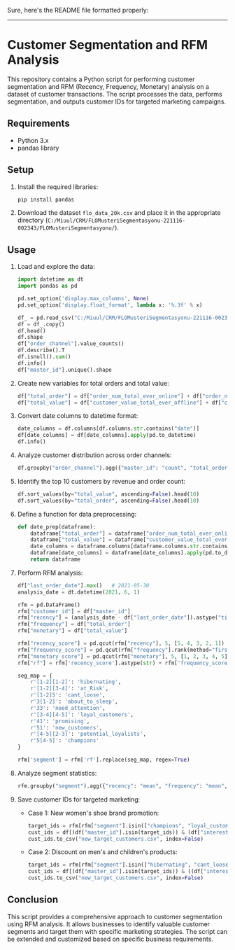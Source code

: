 Sure, here's the README file formatted properly:

---

# Customer Segmentation and RFM Analysis

This repository contains a Python script for performing customer segmentation and RFM (Recency, Frequency, Monetary) analysis on a dataset of customer transactions. The script processes the data, performs segmentation, and outputs customer IDs for targeted marketing campaigns.

## Requirements

- Python 3.x
- pandas library

## Setup

1. Install the required libraries:

   ```bash
   pip install pandas
   ```

2. Download the dataset `flo_data_20k.csv` and place it in the appropriate directory (`C:/Miuul/CRM/FLOMusteriSegmentasyonu-221116-002343/FLOMusteriSegmentasyonu/`).

## Usage

1. Load and explore the data:

   ```python
   import datetime as dt
   import pandas as pd

   pd.set_option('display.max_columns', None)
   pd.set_option('display.float_format', lambda x: '%.3f' % x)

   df_ = pd.read_csv("C:/Miuul/CRM/FLOMusteriSegmentasyonu-221116-002343/FLOMusteriSegmentasyonu/flo_data_20k.csv")
   df = df_.copy()
   df.head()
   df.shape
   df["order_channel"].value_counts()
   df.describe().T
   df.isnull().sum()
   df.info()
   df["master_id"].unique().shape
   ```

2. Create new variables for total orders and total value:

   ```python
   df["total_order"] = df["order_num_total_ever_online"] + df["order_num_total_ever_offline"]
   df["total_value"] = df["customer_value_total_ever_offline"] + df["customer_value_total_ever_online"]
   ```

3. Convert date columns to datetime format:

   ```python
   date_columns = df.columns[df.columns.str.contains("date")]
   df[date_columns] = df[date_columns].apply(pd.to_datetime)
   df.info()
   ```

4. Analyze customer distribution across order channels:

   ```python
   df.groupby("order_channel").agg({"master_id": "count", "total_order": "sum", "total_value": "sum"})
   ```

5. Identify the top 10 customers by revenue and order count:

   ```python
   df.sort_values(by="total_value", ascending=False).head(10)
   df.sort_values(by="total_order", ascending=False).head(10)
   ```

6. Define a function for data preprocessing:

   ```python
   def date_prep(dataframe):
       dataframe["total_order"] = dataframe["order_num_total_ever_online"] + dataframe["order_num_total_ever_offline"]
       dataframe["total_value"] = dataframe["customer_value_total_ever_offline"] + dataframe["customer_value_total_ever_online"]
       date_columns = dataframe.columns[dataframe.columns.str.contains("date")]
       dataframe[date_columns] = dataframe[date_columns].apply(pd.to_datetime)
       return dataframe
   ```

7. Perform RFM analysis:

   ```python
   df["last_order_date"].max()   # 2021-05-30
   analysis_date = dt.datetime(2021, 6, 1)

   rfm = pd.DataFrame()
   rfm["customer_id"] = df["master_id"]
   rfm["recency"] = (analysis_date - df["last_order_date"]).astype("timedelta64[D]")
   rfm["frequency"] = df["total_order"]
   rfm["monetary"] = df["total_value"]

   rfm["recency_score"] = pd.qcut(rfm["recency"], 5, [5, 4, 3, 2, 1])
   rfm["frequency_score"] = pd.qcut(rfm["frequency"].rank(method="first"), 5, [1, 2, 3, 4, 5])
   rfm["monetary_score"] = pd.qcut(rfm["monetary"], 5, [1, 2, 3, 4, 5])
   rfm["rf"] = rfm['recency_score'].astype(str) + rfm['frequency_score'].astype(str)

   seg_map = {
       r'[1-2][1-2]': 'hibernating',
       r'[1-2][3-4]': 'at_Risk',
       r'[1-2]5': 'cant_loose',
       r'3[1-2]': 'about_to_sleep',
       r'33': 'need_attention',
       r'[3-4][4-5]': 'loyal_customers',
       r'41': 'promising',
       r'51': 'new_customers',
       r'[4-5][2-3]': 'potential_loyalists',
       r'5[4-5]': 'champions'
   }

   rfm['segment'] = rfm['rf'].replace(seg_map, regex=True)
   ```

8. Analyze segment statistics:

   ```python
   rfm.groupby("segment").agg({"recency": "mean", "frequency": "mean", "monetary": "mean"})
   ```

9. Save customer IDs for targeted marketing:

   - Case 1: New women's shoe brand promotion:

     ```python
     target_ids = rfm[rfm["segment"].isin(["champions", "loyal_customers"])]["customer_id"]
     cust_ids = df[(df["master_id"].isin(target_ids)) & (df["interested_in_categories_12"].str.contains("KADIN"))]["master_id"]
     cust_ids.to_csv("new_target_customers.csv", index=False)
     ```

   - Case 2: Discount on men's and children's products:

     ```python
     target_ids = rfm[rfm["segment"].isin(["hibernating", "cant_loose", "new_customers", "at_Risk"])]["customer_id"]
     cust_ids = df[(df["master_id"].isin(target_ids)) & ((df["interested_in_categories_12"].str.contains("ERKEK")) | (df["interested_in_categories_12"].str.contains("COCUK")))]["master_id"]
     cust_ids.to_csv("new_target_customers.csv", index=False)
     ```

## Conclusion

This script provides a comprehensive approach to customer segmentation using RFM analysis. It allows businesses to identify valuable customer segments and target them with specific marketing strategies. The script can be extended and customized based on specific business requirements.
